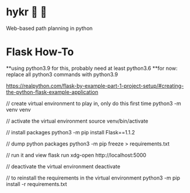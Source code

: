 # hykr :sunrise_over_mountains: :snake:

Web-based path planning in python

# Flask How-To

**using python3.9 for this, probably need at least python3.6
**for now: replace all python3 commands with python3.9

https://realpython.com/flask-by-example-part-1-project-setup/#creating-the-python-flask-example-application

// create virtual environment to play in, only do this first time
python3 -m venv venv

// activate the virtual environment
source venv/bin/activate

// install packages
python3 -m pip install Flask==1.1.2

// dump python packages
python3 -m pip freeze > requirements.txt

// run it and view
flask run
xdg-open http://localhost:5000

// deactivate the virtual environment
deactivate

// to reinstall the requirements in the virtual environment
python3 -m pip install -r requirements.txt
